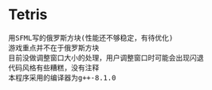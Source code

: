 # Tetris
<pre>
用SFML写的俄罗斯方块(性能还不够稳定，有待优化)
游戏重点并不在于俄罗斯方块
目前没做调整窗口大小的处理，用户调整窗口时可能会出现闪退
代码风格有些糟糕，没有注释
本程序采用的编译器为g++-8.1.0
</pre>
